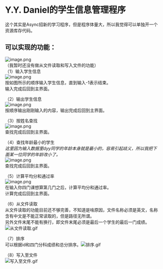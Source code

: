 # Y.Y. Daniel的学生信息管理程序
这个其实是Async招新的学习程序，但是程序体量大，所以我觉得可以单独开一个资源库存代码。

## 可以实现的功能：
![image.png](https://cdn.nlark.com/yuque/0/2022/png/33721123/1667356168507-1404a176-03df-4f0b-89fc-1fb44e68b74f.png#clientId=uda0d0fe1-07d3-4&crop=0&crop=0&crop=1&crop=1&from=paste&height=503&id=ua857ee2a&margin=%5Bobject%20Object%5D&name=image.png&originHeight=755&originWidth=936&originalType=binary&ratio=1&rotation=0&showTitle=false&size=47736&status=done&style=none&taskId=uce854edc-4b74-4d2b-9e88-c921b91c909&title=&width=624)<br />（我暂时还没有做从文件读取和写入文件的功能）<br />（1）输入学生信息<br />![image.png](https://cdn.nlark.com/yuque/0/2022/png/33721123/1667356888639-c4a1a4cc-09df-457b-a59e-d02f942ffc12.png#clientId=uda0d0fe1-07d3-4&crop=0&crop=0&crop=1&crop=1&from=paste&height=312&id=uaac6d441&margin=%5Bobject%20Object%5D&name=image.png&originHeight=468&originWidth=1520&originalType=binary&ratio=1&rotation=0&showTitle=false&size=76159&status=done&style=none&taskId=ubfd8c1e8-ed6b-4e09-b3e7-968b1c36749&title=&width=1013.3333333333334)<br />按如图所示的顺序输入学生信息，直到输入-1表示结束。<br />输入完成后回到主界面。

（2）输出学生信息<br />![image.png](https://cdn.nlark.com/yuque/0/2022/png/33721123/1667356942895-3e84b0a6-fe64-4961-9fcb-efd0036a7f38.png#clientId=uda0d0fe1-07d3-4&crop=0&crop=0&crop=1&crop=1&from=paste&height=241&id=u6ddead37&margin=%5Bobject%20Object%5D&name=image.png&originHeight=361&originWidth=1151&originalType=binary&ratio=1&rotation=0&showTitle=false&size=74618&status=done&style=none&taskId=ub3a4fa54-23a1-4d42-9bb4-221b69d20a8&title=&width=767.3333333333334)<br />按顺序输出刚刚输入的内容，输出完成后回到主界面。

（3）按姓名查找<br />![image.png](https://cdn.nlark.com/yuque/0/2022/png/33721123/1667357025896-9475de2f-3041-42ac-9204-23bc5d8d6c07.png#clientId=uda0d0fe1-07d3-4&crop=0&crop=0&crop=1&crop=1&from=paste&height=165&id=u9a652b57&margin=%5Bobject%20Object%5D&name=image.png&originHeight=247&originWidth=472&originalType=binary&ratio=1&rotation=0&showTitle=false&size=26224&status=done&style=none&taskId=u3f328e8f-b20a-4c6b-ba07-919291f5b0d&title=&width=314.6666666666667)<br />查找完成后回到主界面。

（4）查找年龄最小的学生<br />_这里因为输入数据里dyy同学的年龄本身就是最小的，容易引起歧义，所以我把下面某一位同学的年龄改小了。_<br />![image.png](https://cdn.nlark.com/yuque/0/2022/png/33721123/1667357721052-19df74d7-eef1-40c1-8f2f-12dc1902fa35.png#clientId=uda0d0fe1-07d3-4&crop=0&crop=0&crop=1&crop=1&from=paste&height=121&id=ufb18ffac&margin=%5Bobject%20Object%5D&name=image.png&originHeight=182&originWidth=523&originalType=binary&ratio=1&rotation=0&showTitle=false&size=21951&status=done&style=none&taskId=u1c9e48fb-7ea1-466e-ad3c-37a49106030&title=&width=348.6666666666667)<br />查找完成后回到主界面。

（5）计算平均分和通过率<br />![image.png](https://cdn.nlark.com/yuque/0/2022/png/33721123/1667357869954-7782fc4c-a6d8-400c-9386-9c45b8414dbc.png#clientId=uda0d0fe1-07d3-4&crop=0&crop=0&crop=1&crop=1&from=paste&height=145&id=u9adc2bbc&margin=%5Bobject%20Object%5D&name=image.png&originHeight=218&originWidth=897&originalType=binary&ratio=1&rotation=0&showTitle=false&size=35147&status=done&style=none&taskId=ue0055607-f890-4dc2-bbce-f583ca12cb0&title=&width=598)<br />在输入你四门课想算第几门之后，计算平均分和通过率。<br />计算完成后回到主界面。

（6）从文件读取<br />从文件读取的功能目前还不够完善，不知道是啥原因，文件名称必须是英文，名称含有中文是不能正常读取的，但是路径无所谓。<br />另外文件末尾不能有换行，即文件末尾必须是最后一个学生的最后一门成绩。![从文件读取.gif](https://cdn.nlark.com/yuque/0/2022/gif/33721123/1668085724102-1ff8556b-447e-451a-9ee3-100ddeedc5c6.gif#averageHue=%23292827&clientId=u8c4453f1-f7f1-4&crop=0&crop=0&crop=1&crop=1&from=drop&id=u5df01e0f&margin=%5Bobject%20Object%5D&name=%E4%BB%8E%E6%96%87%E4%BB%B6%E8%AF%BB%E5%8F%96.gif&originHeight=1251&originWidth=2212&originalType=binary&ratio=1&rotation=0&showTitle=false&size=971439&status=done&style=none&taskId=u81f01133-3867-4b57-bd62-ebfb1f90fae&title=)<br />

（7）排序<br />可以根据id和四门分科成绩和总分排序。![排序.gif](https://cdn.nlark.com/yuque/0/2022/gif/33721123/1668085913529-547cf5e8-0529-46f4-b7d0-c37a56c58eb2.gif#averageHue=%23191919&clientId=u8c4453f1-f7f1-4&crop=0&crop=0&crop=1&crop=1&from=drop&id=u3dbd93cb&margin=%5Bobject%20Object%5D&name=%E6%8E%92%E5%BA%8F.gif&originHeight=945&originWidth=1732&originalType=binary&ratio=1&rotation=0&showTitle=false&size=707282&status=done&style=none&taskId=u84a3b25a-39ec-40c4-94b7-6f2c9fced83&title=)<br />

（8）写入至文件<br />![写入至文件.gif](https://cdn.nlark.com/yuque/0/2022/gif/33721123/1668086199840-9baa0421-50b1-467b-9f7b-1bb0116461bc.gif#averageHue=%23191919&clientId=u8c4453f1-f7f1-4&crop=0&crop=0&crop=1&crop=1&from=drop&id=ud17bf45c&margin=%5Bobject%20Object%5D&name=%E5%86%99%E5%85%A5%E8%87%B3%E6%96%87%E4%BB%B6.gif&originHeight=945&originWidth=1731&originalType=binary&ratio=1&rotation=0&showTitle=false&size=11629934&status=done&style=none&taskId=u9696ee92-d3dc-4ef0-89d7-b233626a875&title=)
